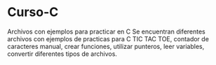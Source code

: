 # Curso-C
Archivos con ejemplos para practicar en C 
 Se encuentran diferentes archivos con ejemplos de practicas para C TIC TAC TOE, contador de caracteres manual, crear funciones,
 utilizar punteros, leer variables, convertir diferentes tipos de archivos.
